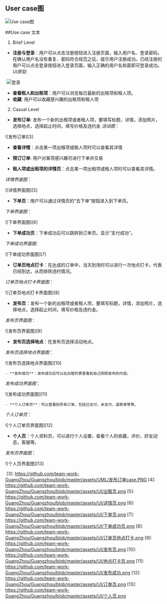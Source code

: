 
## User case图
![Use case图][1]

##Use case 文本

 1. Brief Level
 - **注册与登录**：用户可以点击注册按钮进入注册页面，输入用户名、登录密码，在确认用户名没有重复、密码符合规范之后，提示用户注册成功。已经注册的用户可以点击登录按钮进入登录页面，输入正确的用户名和密即可登录成功。
 *UI原型*:
 
  ![登录][2] 
 - **查看租人和出租项**：用户可以浏览每日最新的出租项和租人项。
 - **收藏**: 用户可以收藏感兴趣的出租项和租人项
 
 2. Casual Level
 - **发布订单**: 发布一个新的出租项或者租人项，要填写标题，详情，添加照片，选择地点，选择起止时间，填写价格及违约金
 *活动图*：
 
 ![发布订单][3] 
 
 - **查看详情**：点击某一项出租项或租人项时可以查看其详情
 - **预订订单**: 用户对某项感兴趣可进行下单并交易
 
 
 
 - **租人项或出租项的详情页**：点击某一项出租项或租人项时可以查看其详情。
  
  *详情界面图*：
   
 ![详情界面图][5] 
 
 - **下单页**：用户可以通过详情页的“去下单”按钮进入到下单页。
 
 *下单界面图*：
   
 ![下单界面图][6]
 
 - **下单成功页**：下单成功后可以跳转到订单页。显示“支付成功”。
 
 *下单成功界面图*:
   
 ![下单成功界面图][7] 
 
 - **订单页地点打卡**：在达成的订单中，当天到场时可以进行一次地点打卡，代表已经到达，从而排除违约情况。
 
 *订单页地点打卡界面图*：
   
 ![订单页地点打卡界面图][8]
 
  - **发布页**：发布一个新的出租项或者租人项，要填写标题，详情，添加照片，选择地点，选择起止时间，填写价格及违约金。
 
 *发布页界面图*：  
   
 ![发布页界面图][9]
 
   - **发布页选择地点**：在发布页选择活动地点。

*发布页选择地点界面图*：  
   
 ![发布页选择地点界面图][10]
 
    - **发布成功**：发布成功后可以在出租列表里看到自己刚刚发布的内容。

*发布成功界面图*：  
   
 ![发布成功界面图][11]
 
    - **个人订单页**：可以查看到所有订单，包括已支付，未支付，退款单等等。
 
 *个人订单页*：  
   
 ![个人订单页界面图][12]
 
   - **个人页**：个人资料页，可以进行个人设置，查看个人的收藏，评价，好友动态，客服等。
 
 *发布页界面图*： 
   
 ![个人页界面图][13]
 
  [1]: https://github.com/team-work-GuangZhou/Guangzhou/blob/master/assets/UML/用例图.png
  [2]: https://github.com/team-work-GuangZhou/Guangzhou/blob/master/assets/UI/登录.png
  [3]: https://github.com/team-work-GuangZhou/Guangzhou/blob/master/assets/UML/发布订单case.PNG
  [4]: https://github.com/team-work-GuangZhou/Guangzhou/blob/master/assets/UI/出租页.png
  [5]: https://github.com/team-work-GuangZhou/Guangzhou/blob/master/assets/UI/详情页.png
  [6]: https://github.com/team-work-GuangZhou/Guangzhou/blob/master/assets/UI/下单页.png
  [7]: https://github.com/team-work-GuangZhou/Guangzhou/blob/master/assets/UI/下单成功页.png
  [8]: https://github.com/team-work-GuangZhou/Guangzhou/blob/master/assets/UI/订单页地点打卡.png
  [9]: https://github.com/team-work-GuangZhou/Guangzhou/blob/master/assets/UI/发布页.png
  [10]: https://github.com/team-work-GuangZhou/Guangzhou/blob/master/assets/UI/地点打卡页.png
  [11]: https://github.com/team-work-GuangZhou/Guangzhou/blob/master/assets/UI/发布成功.png
  [12]: https://github.com/team-work-GuangZhou/Guangzhou/blob/master/assets/UI/订单页.png
  [13]: https://github.com/team-work-GuangZhou/Guangzhou/blob/master/assets/UI/个人页.png
